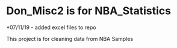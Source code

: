 # Don_Misc2 is for NBA_Statistics

*07/11/19 - added excel files to repo

This project is for cleaning data from NBA Samples

